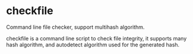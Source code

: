 checkfile
=========

Command line file checker, support multihash algorithm.

checkfile is a command line script to check file integrity, it supports many hash algorithm, and autodetect algorithm used for the generated hash.


